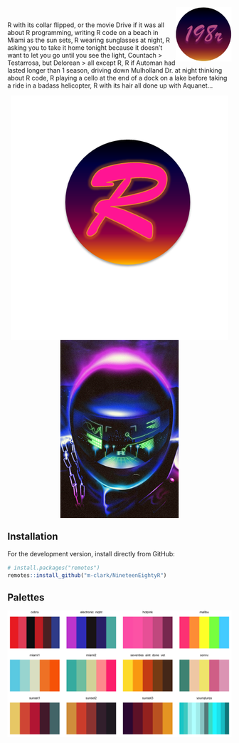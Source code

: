 
<!-- # <span style="color:#FF6EB4; font-family: 'Brush Script MT'">198R</span>  -->

<img src="man/figures/hex_2.png" align="right" width = 25%/>

<br>

R with its collar flipped, or the movie Drive if it was all about R
programming, writing R code on a beach in Miami as the sun sets, R
wearing sunglasses at night, R asking you to take it home tonight
because it doesn’t want to let you go until you see the light, Countach
&gt; Testarrosa, but Delorean &gt; all except R, R if Automan had lasted
longer than 1 season, driving down Mulholland Dr. at night thinking
about R code, R playing a cello at the end of a dock on a lake before
taking a ride in a badass helicopter, R with its hair all done up with
Aquanet…

<img src="man/figures/198R_1.png" style="display:block; margin: 0 auto;">
<img src="man/figures/Destination_R.png" style="display:block; margin: 0 auto;" height=400px>

## Installation

For the development version, install directly from GitHub:

``` r
# install.packages("remotes") 
remotes::install_github("m-clark/NineteenEightyR") 
```

## Palettes

<img src="man/figures/all_palettes.png" style="display:block; margin: 0 auto;">

